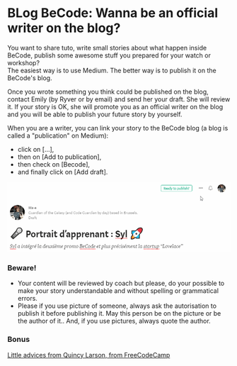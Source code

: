 # BLog BeCode: Wanna be an official writer on the blog?

You want to share tuto, write small stories about what happen inside BeCode, publish some awesome stuff you prepared for your watch or workshop?    
The easiest way is to use Medium. The better way is to publish it on the BeCode's blog.

Once you wrote something you think could be published on the blog, contact Emily (by Ryver or by email) and send her your draft. She will review it. If your story is OK, she will promote you as an official writer on the blog and you will be able to publish your future story by yourself.

When you are a writer, you can link your story to the BeCode blog (a blog is called a "publication" on Medium):
- click on [...],
- then on [Add to publication],
- then check on [Becode],
- and finally click on [Add draft].

![how to add a story to a publication](img/medium-add-a-draft-to-publication.gif)

### Beware!
- Your content will be reviewed by coach but please, do your possible to make your story understandable and without spelling or grammatical errors.
- Please if you use picture of someone, always ask the autorisation to publish it before publishing it. May this person be on the picture or be the author of it.. And, if you use pictures, always quote the author.

### Bonus

[Little advices from Quincy Larson, from FreeCodeCamp](https://medium.freecodecamp.org/how-to-write-medium-stories-people-will-actually-read-92e58a27c8d8)
